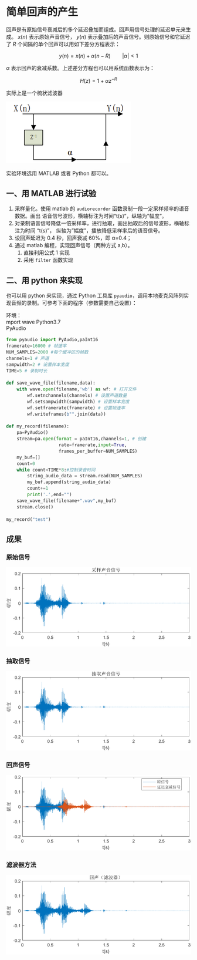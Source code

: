 # 简单回声的产生
回声是有原始信号衰减后的多个延迟叠加而组成。回声用信号处理的延迟单元来生成。 $x(n)$ 表示原始声音信号， $y(n)$ 表示叠加后的声音信号。则原始信号和它延迟了 $R$ 个间隔的单个回声可以用如下差分方程表示：

$$y(n) = x(n) + \alpha (n − R) \qquad |\alpha|<1 \tag{1}$$

$\alpha$ 表示回声的衰减系数。上述差分方程也可以用系统函数表示为：

$$H(z) = 1 + \alpha z^{−R} \tag{2}$$

实际上是一个梳状滤波器

![梳状滤波器](imgs/model.png)

实验环境选用 MATLAB 或者 Python 都可以。  
## 一、用 MATLAB 进行试验
1. 采样量化。使用 matlab 的 `audiorecorder` 函数录制一段一定采样频率的语音数据。画出
语音信号波形，横轴标注为时间“t(s)”，纵轴为”幅度”。
2. 对录制语音信号降低一倍采样率，进行抽取，画出抽取后的信号波形，横轴标注为时间
“t(s)”， 纵轴为”幅度”，播放降低采样率后的语音信号。
3. 设回声延迟为 0.4 秒，回声衰减 60%，即 α=0.4；
4. 通过 matlab 编程，实现回声信号（两种方式 a,b）。
    1. 直接利用公式 1 实现
    2. 采用 `filter` 函数实现

## 二、用 python 来实现
也可以用 python 来实现，通过 Python 工具库 `pyaudio`，调用本地麦克风阵列实现音频的录制。可参考下面的程序（参数需要自己设置）：

环境：  
mport wave Python3.7  
PyAudio

```python
from pyaudio import PyAudio,paInt16
framerate=16000 # 帧速率
NUM_SAMPLES=2000 #每个缓冲区的帧数
channels=1 # 声道
sampwidth=2 # 设置样本宽度
TIME=5 # 录制时长

def save_wave_file(filename,data): 
    with wave.open(filename,'wb') as wf: # 打开文件
        wf.setnchannels(channels) # 设置声道数量
        wf.setsampwidth(sampwidth) # 设置样本宽度
        wf.setframerate(framerate) # 设置帧速率
        wf.writeframes(b"".join(data))

def my_record(filename):
    pa=PyAudio() 
    stream=pa.open(format = paInt16,channels=1, # 创建
                    rate=framerate,input=True,
                    frames_per_buffer=NUM_SAMPLES)
    my_buf=[]
    count=0
    while count<TIME*8:#控制录音时间
        string_audio_data = stream.read(NUM_SAMPLES)
        my_buf.append(string_audio_data)
        count+=1
        print('.',end="")
    save_wave_file(filename+".wav",my_buf)
    stream.close()

my_record("test")
```

## 成果
### 原始信号
![](imgs/original.png)
### 抽取信号
![](imgs/downsampled.png)
### 回声信号
![](imgs/echo.png)
### 滤波器方法
![](imgs/filter.png)
